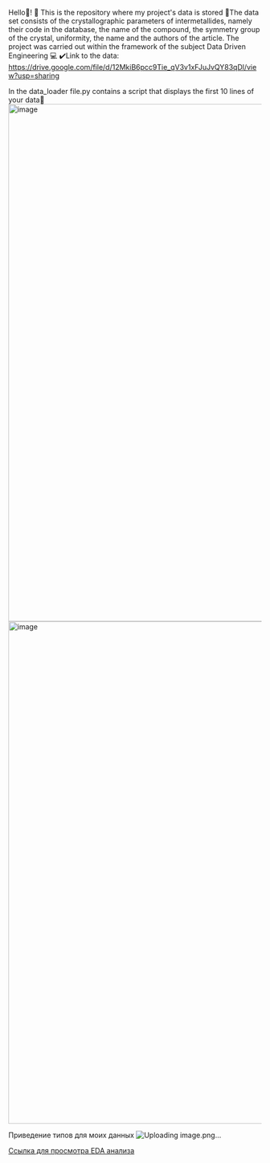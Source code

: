 Hello👋! 📕 This is the repository where my project's data is stored
🧪The data set consists of the crystallographic parameters of intermetallides, namely their code in the database, the name of the compound, the symmetry group of the crystal, uniformity, the name and the authors of the article.
The project was carried out within the framework of the subject Data Driven Engineering 💻
✔️Link to the data: https://drive.google.com/file/d/12MkiB6pcc9Tie_qV3v1xFJuJvQY83qDl/view?usp=sharing

In the data_loader file.py contains a script that displays the first 10 lines of your data📑
<img width="1894" height="1030" alt="image" src="https://github.com/user-attachments/assets/c054d821-43a4-4d8d-81d1-aa8f7d20e6a5" />
<img width="1833" height="1000" alt="image" src="https://github.com/user-attachments/assets/65953f1d-fb00-41fd-95da-da516e45f6e8" />

Приведение типов для моих данных 
![Uploading image.png…]()

[Ссылка для просмотра EDA анализа](https://nbviewer.org/github/username/repo/blob/main/notebooks/EDA_1.ipynb)
